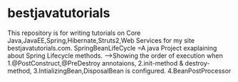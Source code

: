 # bestjavatutorials
This repository is for writing tutorials on Core Java,JavaEE,Spring,Hibernate,Struts2,Web Services for  my site bestjavatutorials.com.
SpringBeanLifeCycle =A java Project exaplaining about Spring Lifecycle methods.
-->Showing the order of execution when
1.@PostConstruct,@PreDestroy annotaions,
2.init-method & destroy-method,
3.IntializingBean,DisposalBean is configured.
4.BeanPostProcessor
